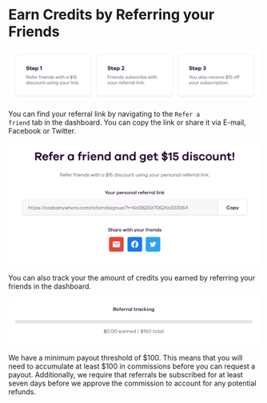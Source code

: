 # Earn Credits by Referring your Friends

<p><img src="/images/dashboard/refer-a-friend/referral-1.png" alt="Referral steps" class="width-90"/></p>

You can find your referral link by navigating to the <code>Refer a friend</code> tab in the dashboard. You can copy the link or share it via E-mail, Facebook or Twitter.

<p><img src="/images/dashboard/refer-a-friend/referral-2.png" alt="Referral link" class="width-60"/></p>

You can also track your the amount of credits you earned by referring your friends in the dashboard.

<p><img src="/images/dashboard/refer-a-friend/referral-3.png" alt="Referral tracking" class="width-60"/></p>

We have a minimum payout threshold of $100. This means that you will need to accumulate at least $100 in commissions before you can request a payout. Additionally, we require that referrals be subscribed for at least seven days before we approve the commission to account for any potential refunds.
